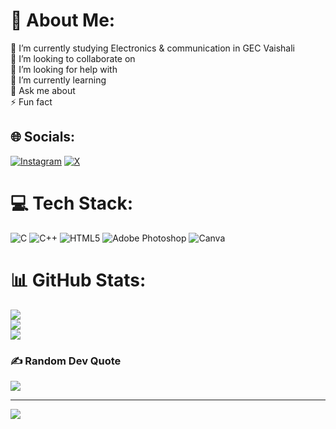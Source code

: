 # 💫 About Me:
🔭 I’m currently studying Electronics & communication  in GEC Vaishali<br>👯 I’m looking to collaborate on <br>🤝 I’m looking for help with<br>🌱 I’m currently learning<br>💬 Ask me about<br>⚡ Fun fact


## 🌐 Socials:
[![Instagram](https://img.shields.io/badge/Instagram-%23E4405F.svg?logo=Instagram&logoColor=white)](https://instagram.com/the_Ayush_jaiswal67) [![X](https://img.shields.io/badge/X-black.svg?logo=X&logoColor=white)](https://x.com/@AyushJa) 

# 💻 Tech Stack:
![C](https://img.shields.io/badge/c-%2300599C.svg?style=plastic&logo=c&logoColor=white) ![C++](https://img.shields.io/badge/c++-%2300599C.svg?style=plastic&logo=c%2B%2B&logoColor=white) ![HTML5](https://img.shields.io/badge/html5-%23E34F26.svg?style=plastic&logo=html5&logoColor=white) ![Adobe Photoshop](https://img.shields.io/badge/adobe%20photoshop-%2331A8FF.svg?style=plastic&logo=adobe%20photoshop&logoColor=white) ![Canva](https://img.shields.io/badge/Canva-%2300C4CC.svg?style=plastic&logo=Canva&logoColor=white)
# 📊 GitHub Stats:
![](https://github-readme-stats.vercel.app/api?username=Ayushj62&theme=github_dark&hide_border=false&include_all_commits=true&count_private=true)<br/>
![](https://github-readme-streak-stats.herokuapp.com/?user=Ayushj62&theme=github_dark&hide_border=false)<br/>
![](https://github-readme-stats.vercel.app/api/top-langs/?username=Ayushj62&theme=github_dark&hide_border=false&include_all_commits=true&count_private=true&layout=compact)

### ✍️ Random Dev Quote
![](https://quotes-github-readme.vercel.app/api?type=horizontal&theme=radical)

---
[![](https://visitcount.itsvg.in/api?id=Ayushj62&icon=5&color=1)](https://visitcount.itsvg.in)

<!-- Proudly created with GPRM ( https://gprm.itsvg.in ) -->
